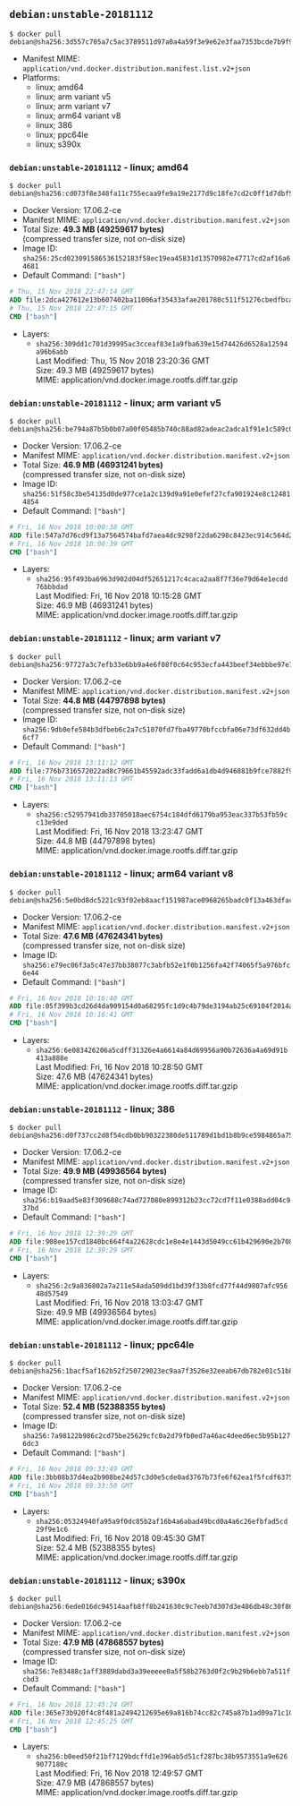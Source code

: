 ## `debian:unstable-20181112`

```console
$ docker pull debian@sha256:3d557c705a7c5ac3789511d97a0a4a59f3e9e62e3faa7353bcde7b9f9afea86d
```

-	Manifest MIME: `application/vnd.docker.distribution.manifest.list.v2+json`
-	Platforms:
	-	linux; amd64
	-	linux; arm variant v5
	-	linux; arm variant v7
	-	linux; arm64 variant v8
	-	linux; 386
	-	linux; ppc64le
	-	linux; s390x

### `debian:unstable-20181112` - linux; amd64

```console
$ docker pull debian@sha256:cd073f8e348fa11c755ecaa9fe9a19e2177d9c18fe7cd2c0ff1d7dbf5be2b8a2
```

-	Docker Version: 17.06.2-ce
-	Manifest MIME: `application/vnd.docker.distribution.manifest.v2+json`
-	Total Size: **49.3 MB (49259617 bytes)**  
	(compressed transfer size, not on-disk size)
-	Image ID: `sha256:25cd023091586536152183f58ec19ea45831d13570982e47717cd2af16a64681`
-	Default Command: `["bash"]`

```dockerfile
# Thu, 15 Nov 2018 22:47:14 GMT
ADD file:2dca427612e13b607402ba11006af35433afae201780c511f51276cbedfbca0c in / 
# Thu, 15 Nov 2018 22:47:15 GMT
CMD ["bash"]
```

-	Layers:
	-	`sha256:309dd1c701d39995ac3cceaf83e1a9fba639e15d74426d6528a12594a96b6abb`  
		Last Modified: Thu, 15 Nov 2018 23:20:36 GMT  
		Size: 49.3 MB (49259617 bytes)  
		MIME: application/vnd.docker.image.rootfs.diff.tar.gzip

### `debian:unstable-20181112` - linux; arm variant v5

```console
$ docker pull debian@sha256:be794a87b5b0b07a00f05485b740c88ad82adeac2adca1f91e1c589c0166e57f
```

-	Docker Version: 17.06.2-ce
-	Manifest MIME: `application/vnd.docker.distribution.manifest.v2+json`
-	Total Size: **46.9 MB (46931241 bytes)**  
	(compressed transfer size, not on-disk size)
-	Image ID: `sha256:51f58c3be54135d0de977ce1a2c139d9a91e0efef27cfa901924e8c124814854`
-	Default Command: `["bash"]`

```dockerfile
# Fri, 16 Nov 2018 10:00:38 GMT
ADD file:547a7d76cd9f13a7564574bafd7aea4dc9298f22da6298c8423ec914c564d203 in / 
# Fri, 16 Nov 2018 10:00:39 GMT
CMD ["bash"]
```

-	Layers:
	-	`sha256:95f493ba6963d902d04df52651217c4caca2aa8f7f36e79d64e1ecdd76bbbdad`  
		Last Modified: Fri, 16 Nov 2018 10:15:28 GMT  
		Size: 46.9 MB (46931241 bytes)  
		MIME: application/vnd.docker.image.rootfs.diff.tar.gzip

### `debian:unstable-20181112` - linux; arm variant v7

```console
$ docker pull debian@sha256:97727a3c7efb33e6bb9a4e6f08f0c64c953ecfa443beef34ebbbe97e7b7d40be
```

-	Docker Version: 17.06.2-ce
-	Manifest MIME: `application/vnd.docker.distribution.manifest.v2+json`
-	Total Size: **44.8 MB (44797898 bytes)**  
	(compressed transfer size, not on-disk size)
-	Image ID: `sha256:9db0efe584b3dfbeb6c2a7c51070fd7fba49770bfccbfa06e73df632dd4b6cf7`
-	Default Command: `["bash"]`

```dockerfile
# Fri, 16 Nov 2018 13:11:12 GMT
ADD file:776b7316572022ad8c79661b45592adc33fadd6a1db4d946881b9fce7882f900 in / 
# Fri, 16 Nov 2018 13:11:13 GMT
CMD ["bash"]
```

-	Layers:
	-	`sha256:c52957941db33705018aec6754c184dfd6179ba953eac337b53fb59cc13e9ded`  
		Last Modified: Fri, 16 Nov 2018 13:23:47 GMT  
		Size: 44.8 MB (44797898 bytes)  
		MIME: application/vnd.docker.image.rootfs.diff.tar.gzip

### `debian:unstable-20181112` - linux; arm64 variant v8

```console
$ docker pull debian@sha256:5e0bd8dc5221c93f02eb8aacf151987ace0968265badc0f13a463dfac75397ce
```

-	Docker Version: 17.06.2-ce
-	Manifest MIME: `application/vnd.docker.distribution.manifest.v2+json`
-	Total Size: **47.6 MB (47624341 bytes)**  
	(compressed transfer size, not on-disk size)
-	Image ID: `sha256:e79ec06f3a5c47e37bb38077c3abfb52e1f0b1256fa42f74065f5a976bfc6e44`
-	Default Command: `["bash"]`

```dockerfile
# Fri, 16 Nov 2018 10:16:40 GMT
ADD file:05f399b3cd26d4da909154d0a68295fc1d9c4b79de3194ab25c69104f2014a04 in / 
# Fri, 16 Nov 2018 10:16:41 GMT
CMD ["bash"]
```

-	Layers:
	-	`sha256:6e083426206a5cdff31326e4a6614a84d69956a90b72636a4a69d91b413a888e`  
		Last Modified: Fri, 16 Nov 2018 10:28:50 GMT  
		Size: 47.6 MB (47624341 bytes)  
		MIME: application/vnd.docker.image.rootfs.diff.tar.gzip

### `debian:unstable-20181112` - linux; 386

```console
$ docker pull debian@sha256:d0f737cc2d8f54cdb0bb90322380de511789d1bd1b8b9ce5984865a758bf926d
```

-	Docker Version: 17.06.2-ce
-	Manifest MIME: `application/vnd.docker.distribution.manifest.v2+json`
-	Total Size: **49.9 MB (49936564 bytes)**  
	(compressed transfer size, not on-disk size)
-	Image ID: `sha256:b19aad5e83f309688c74ad727080e899312b23cc72cd7f11e0388add04c937bd`
-	Default Command: `["bash"]`

```dockerfile
# Fri, 16 Nov 2018 12:39:29 GMT
ADD file:908ee157cd1840bc664f4a22628cdc1e8e4e1443d5049cc61b429690e2b70886 in / 
# Fri, 16 Nov 2018 12:39:29 GMT
CMD ["bash"]
```

-	Layers:
	-	`sha256:2c9a836802a7a211e54ada509dd1bd39f33b8fcd77f44d9807afc95648d57549`  
		Last Modified: Fri, 16 Nov 2018 13:03:47 GMT  
		Size: 49.9 MB (49936564 bytes)  
		MIME: application/vnd.docker.image.rootfs.diff.tar.gzip

### `debian:unstable-20181112` - linux; ppc64le

```console
$ docker pull debian@sha256:1bacf5af162b52f250729023ec9aa7f3526e32eeab67db782e01c51b81dbfe8a
```

-	Docker Version: 17.06.2-ce
-	Manifest MIME: `application/vnd.docker.distribution.manifest.v2+json`
-	Total Size: **52.4 MB (52388355 bytes)**  
	(compressed transfer size, not on-disk size)
-	Image ID: `sha256:7a98122b986c2cd75be25629cfc0a2d79fb0ed7a46ac4deed6ec5b95b1276dc3`
-	Default Command: `["bash"]`

```dockerfile
# Fri, 16 Nov 2018 09:33:49 GMT
ADD file:3bb08b37d4ea2b908be24d57c3d0e5cde0ad3767b73fe6f62ea1f5fcdf637555 in / 
# Fri, 16 Nov 2018 09:33:50 GMT
CMD ["bash"]
```

-	Layers:
	-	`sha256:05324940fa95a9f0dc85b2af16b4a6abad49bcd0a4a6c26efbfad5cd29f9e1c6`  
		Last Modified: Fri, 16 Nov 2018 09:45:30 GMT  
		Size: 52.4 MB (52388355 bytes)  
		MIME: application/vnd.docker.image.rootfs.diff.tar.gzip

### `debian:unstable-20181112` - linux; s390x

```console
$ docker pull debian@sha256:6ede016dc94514aafb8ff8b241630c9c7eeb7d307d3e486db48c30f86fd0142d
```

-	Docker Version: 17.06.2-ce
-	Manifest MIME: `application/vnd.docker.distribution.manifest.v2+json`
-	Total Size: **47.9 MB (47868557 bytes)**  
	(compressed transfer size, not on-disk size)
-	Image ID: `sha256:7e83488c1aff3889dabd3a39eeeee0a5f58b2763d0f2c9b29b6ebb7a511fcbd3`
-	Default Command: `["bash"]`

```dockerfile
# Fri, 16 Nov 2018 12:45:24 GMT
ADD file:365e73b920f4c8f481a2494212695e69a816b74cc82c745a87b1ad09a71c103d in / 
# Fri, 16 Nov 2018 12:45:25 GMT
CMD ["bash"]
```

-	Layers:
	-	`sha256:b0eed50f21bf7129bdcffd1e396ab5d51cf287bc38b9573551a9e6269077180c`  
		Last Modified: Fri, 16 Nov 2018 12:49:57 GMT  
		Size: 47.9 MB (47868557 bytes)  
		MIME: application/vnd.docker.image.rootfs.diff.tar.gzip
